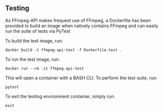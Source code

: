 ## Testing

As FFmpeg-API makes frequest use of FFmpeg, a Dockerfile has been provided to build an image when natively contains FFmpeg and can easily run the suite of tests via PyTest

To build the test image, run:

    docker build -t ffmpeg-api-test -f Dockerfile.test .

To run the test image, run:

    docker run --rm -it ffmpeg-api-test

This will open a container with a BASH CLI. To perform the test suite, run:

    pytest

To exit the testing environment container, simply run:

    exit